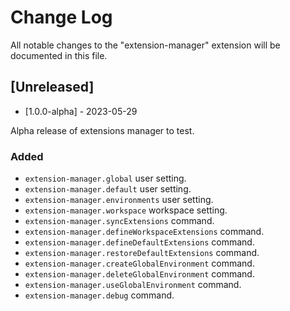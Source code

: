 # Change Log

All notable changes to the "extension-manager" extension will be documented in this file.

## [Unreleased]

- [1.0.0-alpha] - 2023-05-29

Alpha release of extensions manager to test.

### Added

- `extension-manager.global` user setting.
- `extension-manager.default` user setting.
- `extension-manager.environments` user setting.
- `extension-manager.workspace` workspace setting.
- `extension-manager.syncExtensions` command.
- `extension-manager.defineWorkspaceExtensions` command.
- `extension-manager.defineDefaultExtensions` command.
- `extension-manager.restoreDefaultExtensions` command.
- `extension-manager.createGlobalEnvironment` command.
- `extension-manager.deleteGlobalEnvironment` command.
- `extension-manager.useGlobalEnvironment` command.
- `extension-manager.debug` command.
